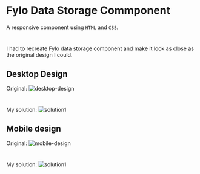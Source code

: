 # Fylo Data Storage Commponent
A responsive component using `HTML` and `CSS`. 
#
I had to recreate Fylo data storage component and make it look as close as the original design I could.

## Desktop Design
Original: ![desktop-design](https://user-images.githubusercontent.com/29714385/89038923-e10cb080-d349-11ea-86b6-63c6a7898d85.jpg)
#
My solution: ![solution1](https://user-images.githubusercontent.com/29714385/89038409-f7fed300-d348-11ea-94ac-4a0035e1fdfc.PNG)

## Mobile design
Original: 
![mobile-design](https://user-images.githubusercontent.com/29714385/89038957-f1bd2680-d349-11ea-93c4-f64eacb6d481.jpg)
#
My solution: 
![solution1](https://user-images.githubusercontent.com/29714385/89038636-6479d200-d349-11ea-859c-7dbe11ef07bc.PNG)
